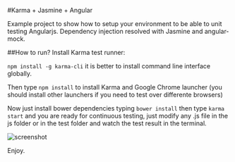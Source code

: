 #Karma + Jasmine + Angular

Example project to show how to setup your environment to be able to unit testing Angularjs.
Dependency injection resolved with Jasmine and angular-mock.

##How to run?
Install Karma test runner:

`npm install -g karma-cli` it is better to install command line interface globally.

Then type `npm install` to install Karma and Google Chrome launcher (you should install other launchers if you need to test over differente browsers)

Now just install bower dependencies typing `bower install` then type `karma start` and you are ready for continuous testing, just modify any .js file in the js folder or in the test folder and watch the test result in the terminal.

![screenshot](https://raw.githubusercontent.com/leomicheloni/karma-jasmine-angular/master/screenshot.png)

Enjoy.

